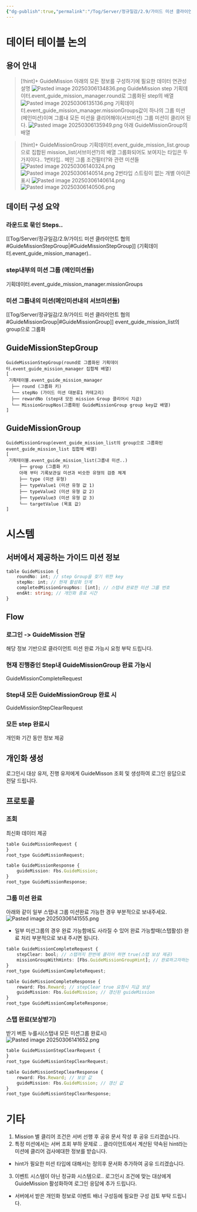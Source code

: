 ```yaml
---
{"dg-publish":true,"permalink":"/Tog/Server/정규일감/2.9/가이드 미션 클라이언트 협의/"}
---
```


# 데이터 테이블 논의
## 용어 안내
>[!hint]+ GuideMission
> 아래의 모든 정보를 구성하기에 필요한 데이터 연관성 설명
>![Pasted image 20250306134836.png](/img/user/Tog/Server/%EC%A0%95%EA%B7%9C%EC%9D%BC%EA%B0%90/2.9/data/Pasted%20image%2020250306134836.png)
> GuideMission step
>기획데이터.event_guide_mission_manager.round로 그룹화된 step의 배열
>![Pasted image 20250306135136.png](/img/user/Tog/Server/%EC%A0%95%EA%B7%9C%EC%9D%BC%EA%B0%90/2.9/data/Pasted%20image%2020250306135136.png)
>기획데이터.event_guide_mission_manager.missionGroups값이 하나의 그룹 미션(메인미션)이며 그룹내 모든 미션을 클리어해야(서브미션) 그룹 미션이 클리어 된다.
>![Pasted image 20250306135949.png](/img/user/Tog/Server/%EC%A0%95%EA%B7%9C%EC%9D%BC%EA%B0%90/2.9/data/Pasted%20image%2020250306135949.png)
>아래 GuideMissionGroup의 배열

>[!hint]+ GuideMissionGroup
>기획데이터.event_guide_mission_list.group으로 집합된 mission_list(서브미션?)의 배열
>그룹화되어도 보여지는 타입은 두가지이다..
>1번타입.. 메인 그룹 조건필터?와 관련 미션들
>![Pasted image 20250306140324.png](/img/user/Tog/Server/%EC%A0%95%EA%B7%9C%EC%9D%BC%EA%B0%90/2.9/data/Pasted%20image%2020250306140324.png)
>![Pasted image 20250306140514.png](/img/user/Tog/Server/%EC%A0%95%EA%B7%9C%EC%9D%BC%EA%B0%90/2.9/data/Pasted%20image%2020250306140514.png)
>2번타입 스트링이 없는 개별 아이콘 표시
>![Pasted image 20250306140614.png](/img/user/Tog/Server/%EC%A0%95%EA%B7%9C%EC%9D%BC%EA%B0%90/2.9/data/Pasted%20image%2020250306140614.png)
>![Pasted image 20250306140506.png](/img/user/Tog/Server/%EC%A0%95%EA%B7%9C%EC%9D%BC%EA%B0%90/2.9/data/Pasted%20image%2020250306140506.png)

## 데이터 구성 요약
### 라운드로 묶인 Steps.. 
[[Tog/Server/정규일감/2.9/가이드 미션 클라이언트 협의#GuideMissionStepGroup\|#GuideMissionStepGroup]] (기획데이터.event_guide_mission_manager)..
### step내부의 미션 그룹 (메인미션들)
기획데이터.event_guide_mission_manager.missionGroups
### 미션 그룹내의 미션(메인미션내의 서브미션들)
[[Tog/Server/정규일감/2.9/가이드 미션 클라이언트 협의#GuideMissionGroup\|#GuideMissionGroup]] event_guide_mission_list의 group으로 그룹화

## GuideMissionStepGroup

```
GuideMissionStepGroup(round로 그룹화된 기획데이터.event_guide_mission_manager 집합체 배열)
[
 기획테이블.event_guide_mission_manager
  ├── round (그룹화 키) 
  └── stepNo (가이드 미션 대분류1 카테고리)
  ├── rewardNo (step내 모든 mission Group 클리어시 지급)
  └── MissionGroupNos(그룹화된 GuideMissionGroup group key값 배열)
]
```
## GuideMissionGroup
```
GuideMissionGroup(event_guide_mission_list의 group으로 그룹화된 event_guide_mission_list 집합체 배열)
[
 기획테이블.event_guide_mission_list(그룹내 미션..)
     ├── group (그룹화 키)
     아래 부터 기록보관실 미션과 비슷한 유형의 검증 체계
     ├── type (미션 유형)
     ├── typeValue1 (미션 유형 값 1)
     ├── typeValue2 (미션 유형 값 2)
     ├── typeValue3 (미션 유형 값 3)
     └── targetValue (목표 값)
]
```

# 시스템
## 서버에서 제공하는 가이드 미션 정보
```ts title:guideMission
table GuideMission {
	roundNo: int; // step Group을 찾기 위한 key 
	stepNo: int; // 현재 활성화 단계
	completedMissionGroupNos: [int]; // 스탭내 완료한 미션 그룹 번호
	endAt: string; // 개인화 종료 시간
}
```

## Flow
### 로그인 -> GuideMission 전달
해당 정보 기반으로 클라이언트 미션 완료 가능시 요청 부탁 드립니다.

### 현재 진행중인 Step내 GuideMissionGroup 완료 가능시
GuideMissionCompleteRequest
### Step내 모든 GuideMissionGroup 완료 시
GuideMissionStepClearRequest
### 모든 step 완료시
개인화 기간 동안 정보 제공


## 개인화 생성
로그인시 대상 유저, 진행 유저에게 GuideMisson 조회 및 생성하여 
로그인 응답으로 전달 드립니다.

## 프로토콜
### 조회
최신화 데이터 제공
```ts title:조회
table GuideMissionRequest {
}
root_type GuideMissionRequest;

table GuideMissionResponse {
	guideMission: Fbs.GuideMission;
}
root_type GuideMissionResponse;
```
### 그룹 미션 완료 
아래와 같이 일부 스탭내 그룹 미션완료 가능한 경우 부분적으로 보내주세요.
![Pasted image 20250306141555.png](/img/user/Tog/Server/%EC%A0%95%EA%B7%9C%EC%9D%BC%EA%B0%90/2.9/data/Pasted%20image%2020250306141555.png)
- 일부 미션그룹의 경우 완료 가능함에도 사라질 수 있어 완료 가능할때(스탭활성) 완료 처리 부분적으로 보내 주시면 됩니다.
```ts title:미션완료
table GuideMissionCompleteRequest {
    stepClear: bool; // 스탭까지 한번에 클리어 하면 true(스탭 보상 제공)
    missionGroupWithHints: [Fbs.GuideMissionGroupHint]; // 완료하고자하는 그룹들
}
root_type GuideMissionCompleteRequest;

table GuideMissionCompleteResponse {
    reward: Fbs.Reward; // stepClear true 요청시 지급 보상
    guideMission: Fbs.GuideMission; // 갱신된 guideMission
}
root_type GuideMissionCompleteResponse;
```

### 스탭 완료(보상받기)
받기 버튼 누를시(스탭내 모든 미션그룹 완료시)
![Pasted image 20250306141652.png](/img/user/Tog/Server/%EC%A0%95%EA%B7%9C%EC%9D%BC%EA%B0%90/2.9/data/Pasted%20image%2020250306141652.png)

```ts title:스탭완료
table GuideMissionStepClearRequest {
}
root_type GuideMissionStepClearRequest;

table GuideMissionStepClearResponse {
    reward: Fbs.Reward; // 보상 값
    guideMission: Fbs.GuideMission; // 갱신 값
}
root_type GuideMissionStepClearResponse;
```

# 기타
1. Mission 별 클리어 조건은 서버 선행 후 공유 문서 작성 후 공유 드리겠습니다.
2. 특정 미션에서는 서버 조회 부하 문제로 .. 클라이언트에서 계산된 약속된 hint라는 미션에 클리어 검사에대한 정보를 받습니다.
 - hint가 필요한 미션 타입에 대해서는 정의후 문서화 추가하여 공유 드리겠습니다.
3. 이벤트 시스템이 아닌 정규화 시스템으로.. 로그인시 조건에 맞는 대상에게 GuideMission 활성화하여 로그인 응답에 추가 드립니다.
 - 서버에서 받은 개인화 정보로 이벤트 배너 구성등에 필요한 구성 검토 부탁 드립니다.